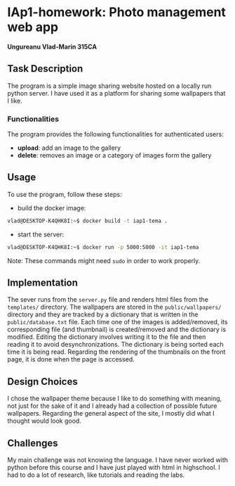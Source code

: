 # **IAp1-homework: Photo management web app**
**Ungureanu Vlad-Marin 315CA**

## Task Description
The program is a simple image sharing website hosted on a locally run python server. I have used it as a platform for sharing some wallpapers that I like.

### Functionalities
The program provides the following functionalities for authenticated users:
* **upload**: add an image to the gallery
* **delete**: removes an image or a category of images form the gallery

## Usage
To use the program, follow these steps:
* build the docker image:
```bash
vlad@DESKTOP-K4QHK8I:~$ docker build -t iap1-tema .
```
* start the server:
```bash
vlad@DESKTOP-K4QHK8I:~$ docker run -p 5000:5000 -it iap1-tema
```
Note: These commands might need `sudo` in order to work properly.

## Implementation
The sever runs from the `server.py` file and renders html files from the `templates/` directory. The wallpapers are stored in the `public/wallpapers/` directory and they are tracked by a dictionary that is written in the `public/database.txt` file. Each time one of the images is added/removed, its corresponding file (and thumbnail) is created/removed and the dictionary is modified. Editing the dictionary involves writing it to the file and then reading it to avoid desynchronizations. The dictionary is being sorted each time it is being read. Regarding the rendering of the thumbnails on the front page, it is done when the page is accessed.

## Design Choices
I chose the wallpaper theme because I like to do something with meaning, not just for the sake of it and I already had a collection of possible future wallpapers. Regarding the general aspect of the site, I mostly did what I thought would look good.

## Challenges
My main challenge was not knowing the language. I have never worked with python before this course and I have just played with html in highschool. I had to do a lot of research, like tutorials and reading the labs.